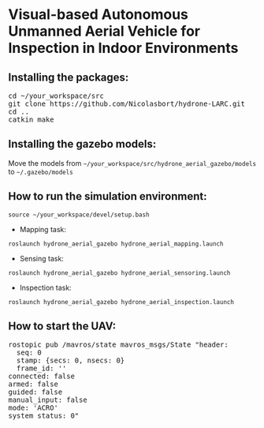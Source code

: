 # Visual-based Autonomous Unmanned Aerial Vehicle for Inspection in Indoor Environments

## Installing the packages:

<pre>
cd ~/your_workspace/src
git clone https://github.com/Nicolasbort/hydrone-LARC.git
cd ..
catkin_make
</pre>


## Installing the gazebo models:


Move the models from `~/your_workspace/src/hydrone_aerial_gazebo/models` to `~/.gazebo/models`


## How to run the simulation environment:

`source ~/your_workspace/devel/setup.bash`

* Mapping task:

`roslaunch hydrone_aerial_gazebo hydrone_aerial_mapping.launch`

* Sensing task:

`roslaunch hydrone_aerial_gazebo hydrone_aerial_sensoring.launch`

* Inspection task:

`roslaunch hydrone_aerial_gazebo hydrone_aerial_inspection.launch`

## How to start the UAV:

<pre>
rostopic pub /mavros/state mavros_msgs/State "header:
  seq: 0
  stamp: {secs: 0, nsecs: 0}
  frame_id: ''
connected: false
armed: false
guided: false
manual_input: false
mode: 'ACRO'
system_status: 0"
</pre>

